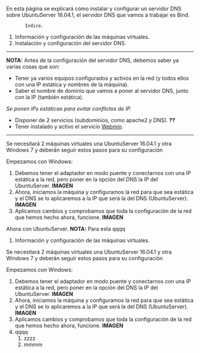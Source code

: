 En esta página se explicará cómo instalar y configurar un servidor DNS sobre UbuntuServer 16.04.1, el servidor DNS que vamos a trabajar es Bind.

           Índice.
           
1. Información y configuración de las máquinas vírtuales.
2. Instalación y configuración del servidor DNS.

___

**NOTA:** Antes de la configuración del servidor DNS, debemos saber ya varias cosas que son:
* Tener ya varios equipos configurados y activos en la red (y todos ellos con una IP estática y nombres de la máquina).
* Saber el nombre de dominio que vamos a poner al servidor DNS, junto con la IP (también estática).

_Se ponen IPs estáticas para evitar conflictos de IP._
* Disponer de 2 servicios (subdominios, como apache2 y DNS). **??**
* Tener instalado y activo el servicio [Webmin](http://www.webmin.com/deb.html).

___



 Se necesitará 2 máquinas virtuales una UbuntuServer 16.04.1 y otra Windows 7 y deberán seguir estos pasos para su configuración

Empezamos con Windows:
  1. Debemos tener el adaptador en modo puente y conectarnos con una IP estática a la red, pero poner en la opción del DNS la IP del       UbuntuServer.
**IMAGEN**
  1. Ahora, iniciamos la máquina y configuramos la red para que sea estática y el DNS se lo aplicaremos a la IP que será la del DNS (UbuntuServer).
**IMAGEN**
  1. Aplicamos cambios y comprobamos que toda la configuración de la red que hemos hecho ahora, funcione.
**IMAGEN**

Ahora con UbuntuServer.
**NOTA:** Para esta qqqq

1. Información y configuración de las máquinas vírtuales.

Se necesitará 2 máquinas virtuales una UbuntuServer 16.04.1 y otra Windows 7 y deberán seguir estos pasos para su configuración

Empezamos con Windows:
   1. Debemos tener el adaptador en modo puente y conectarnos con una IP estática a la red, pero poner en la opción del DNS la IP del       UbuntuServer.
**IMAGEN**
   1. Ahora, iniciamos la máquina y configuramos la red para que sea estática y el DNS se lo aplicaremos a la IP que será la del DNS (UbuntuServer).
**IMAGEN**
   1. Aplicamos cambios y comprobamos que toda la configuración de la red que hemos hecho ahora, funcione.
**IMAGEN**
2. qqqq
   1. zzzz
   2. mmmm
